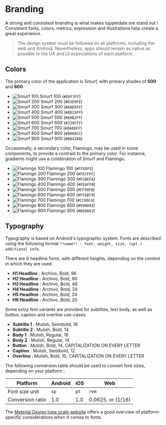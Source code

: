 # Branding

A strong and consistent branding is what makes tupperdate.me stand out ! Consistent fonts, colors, metrics, expression and illustrations help create a great experience.

> The design system must be followed on all platforms, including the web and Android. Nevertheless, apps should remain as native as possible to the UX and UI expectations of each platform.

## Colors

The primary color of the application is Smurf, with primary shades of **500** and **600**.

- ![Smurf 100](https://placehold.it/15/E6F3FF/000000?text=+) Smurf 100 (`#E6F3FF`)
- ![Smurf 200](https://placehold.it/15/D3E9FE/000000?text=+) Smurf 200 (`#D3E9FE`)
- ![Smurf 300](https://placehold.it/15/A8D5FF/000000?text=+) Smurf 300 (`#A8D5FF`)
- ![Smurf 400](https://placehold.it/15/8EC8FF/000000?text=+) Smurf 400 (`#8EC8FF`)
- ![Smurf 500](https://placehold.it/15/60B2FF/000000?text=+) Smurf 500 (`#60B2FF`)
- ![Smurf 600](https://placehold.it/15/339CFF/000000?text=+) Smurf 600 (`#339CFF`)
- ![Smurf 700](https://placehold.it/15/0A88FF/000000?text=+) Smurf 700 (`#0A88FF`)
- ![Smurf 800](https://placehold.it/15/0069CC/000000?text=+) Smurf 800 (`#0069CC`)
- ![Smurf 900](https://placehold.it/15/004280/000000?text=+) Smurf 900 (`#004280`)

Occasionally, a secondary color, Flamingo, may be used in some components, to provide a contrast to the primary color. For instance, gradients might use a combination of Smurf and Flamingo.

- ![Flamingo 100](https://placehold.it/15/FFE8FE/000000?text=+) Flamingo 100 (`#FFE8FE`)
- ![Flamingo 200](https://placehold.it/15/FECFFC/000000?text=+) Flamingo 200 (`#FECFFC`)
- ![Flamingo 300](https://placehold.it/15/FCBEFA/000000?text=+) Flamingo 300 (`#FCBEFA`)
- ![Flamingo 400](https://placehold.it/15/FEAFFB/000000?text=+) Flamingo 400 (`#FEAFFB`)
- ![Flamingo 500](https://placehold.it/15/FF99FB/000000?text=+) Flamingo 500 (`#FF99FB`)
- ![Flamingo 600](https://placehold.it/15/FF6BF9/000000?text=+) Flamingo 600 (`#FF6BF9`)
- ![Flamingo 700](https://placehold.it/15/CC00C4/000000?text=+) Flamingo 700 (`#CC00C4`)
- ![Flamingo 800](https://placehold.it/15/990093/000000?text=+) Flamingo 800 (`#990093`)
- ![Flamingo 900](https://placehold.it/15/660062/000000?text=+) Flamingo 900 (`#660062`)

## Typography

Typography is based on Android's typographic system. Fonts are described using the following format `**name** : font, weight, size, (opt.) additional info`.

There are 6 headline fonts, with different heights, depending on the context in which they are used.

- **H1 Headline** : Archivo, Bold, 96
- **H2 Headline** : Archivo, Bold, 60
- **H3 Headline** : Archivo, Bold, 48
- **H4 Headline** : Archivo, Bold, 34
- **H5 Headline** : Archivo, Bold, 24
- **H6 Headline** : Archivo, Bold, 20

Some extra font variants are provided for subtitles, text body, as well as button, caption and overline use-cases.

- **Subtitle 1** : Mulish, Semibold, 16
- **Subtitle 2** : Mulish, Bold, 14
- **Body 1** : Mulish, Regular, 16
- **Body 2** : Mulish, Regular, 14
- **Button** : Mulish, Bold, 14, CAPITALIZATION ON EVERY LETTER
- **Caption** : Mulish, Semibold, 12
- **Overline** : Mulish, Bold, 10, CAPITALIZATION ON EVERY LETTER

The following conversion table should be used to convert font sizes, depending on your platform :

| Platform         | Android | iOS  | Web               |
|------------------|---------|------|-------------------|
| Font size unit   | `sp`    | `pt` | `rem`             |
| Conversion ratio | 1.0     | 1.0  | 0.0625, or (1/16) |

The [Material Design type scale website](https://material.io/design/typography/the-type-system.html#type-scale)
offers a good overview of platform-specific considerations when it comes to
fonts.